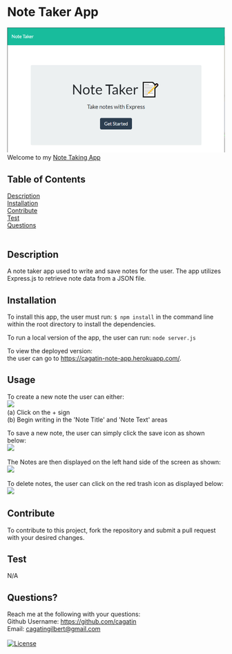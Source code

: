 # Note Taker App
![](./public/assets/images/full_app.PNG) <br/>
Welcome to my [Note Taking App](https://cagatin-note-app.herokuapp.com/) <br/>

## Table of Contents
[Description](#description) <br />
[Installation](#installation) <br />
[Contribute](#contribute) <br />
[Test](#test) <br />
[Questions](#questions) <br />
<br />

## Description
A note taker app used to write and save notes for the user. The app utilizes Express.js to retrieve note data from a JSON file. <br />

## Installation
To install this app, the user must run:
 ```$ npm install``` 
 in the command line within the root directory to install the dependencies. <br/> 
 
 To run a local version of the app, the user can run: 
 ```node server.js``` 
 
 To view the deployed version: <br/> 
 the user can go to https://cagatin-note-app.herokuapp.com/. <br/>

## Usage
To create a new note the user can either: <br/>
![](public/assets/images/add_note.png) <br/>
(a) Click on the + sign <br/>
(b) Begin writing in the 'Note Title' and 'Note Text' areas <br/>

To save a new note, the user can simply click the save icon as shown below: <br/>
![](public/assets/images/save_note.png)<br/>

The Notes are then displayed on the left hand side of the screen as shown: <br/>
![](public/assets/images/displayed_notes.png)<br/>

To delete notes, the user can click on the red trash icon as displayed below: <br/>
![](public/assets/images/delete.png) <br/>

## Contribute
To contribute to this project, fork the repository and submit a pull request with your desired changes.  <br/>

## Test
N/A <br/>

## Questions? 
Reach me at the following with your questions: <br/>
Github Username: https://github.com/cagatin <br/>
Email:  cagatingilbert@gmail.com <br/>
<br/>
[![License](https://img.shields.io/badge/License-MIT-yellow.svg)](https://opensource.org/licenses/MIT)